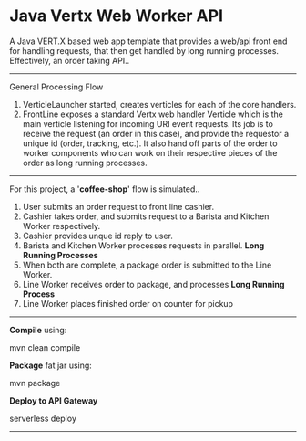 # Java Vertx Web Worker API

A Java VERT.X based web app template that provides a web/api front end for handling requests, 
that then get handled by long running processes.  Effectively, an order taking API..

  
_______________
General Processing Flow
1. VerticleLauncher started, creates verticles for each of the core handlers.
2. FrontLine exposes a standard Vertx web handler Verticle which is the main verticle listening for 
incoming URI event requests. Its job is to receive the request (an order in this case), and provide 
the requestor a unique id (order, tracking, etc.). It also hand off parts of the order to 
worker components who can work on their respective pieces of the order as long running processes.


___
For this project, a '**coffee-shop**' flow is simulated..
1. User submits an order request to front line cashier.
2. Cashier takes order, and submits request to a Barista and Kitchen Worker respectively.
3. Cashier provides unque id reply to user. 
4. Barista and Kitchen Worker processes requests in parallel.   **Long Running Processes**
5. When both are complete, a package order is submitted to the Line Worker.
6. Line Worker receives order to package, and processes **Long Running Process**
7. Line Worker places finished order on counter for pickup


_______________
**Compile** using:

mvn clean compile

**Package** fat jar using:

mvn package

**Deploy to API Gateway** 

serverless deploy

<hr>


